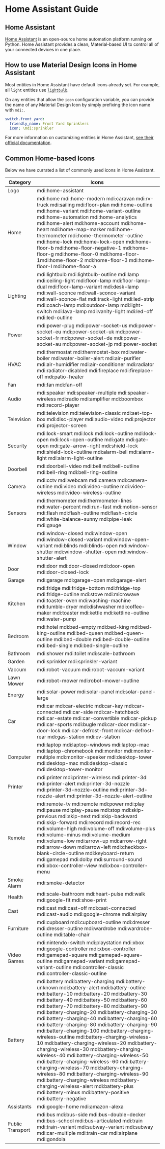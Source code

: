 # Home Assistant Guide

## Home Assistant

[Home Assistant](https://www.home-assistant.io/) is an open-source home automation platform running on Python. Home Assistant provides a clean, Material-based UI to control all of your connected devices in one place.

## How to use Material Design Icons in Home Assistant

Most entities in Home Assistant have default icons already set. For example, all `light` entities use [`lightbulb`](http://materialdesignicons.com/icon/lightbulb).

On any entities that allow the `icon` configuration variable, you can provide the name of any Material Design Icon by simply prefixing the icon name with `mdi:`.

```yaml
switch.front_yard:
  friendly_name: Front Yard Sprinklers
  icon: \mdi:sprinkler
```

For more information on customizing entities in Home Assistant, [see their official documentation](https://www.home-assistant.io/docs/configuration/customizing-devices/).

## Common Home-based Icons

Below we have currated a list of commonly used icons in Home Assistant.

| Category         | Icons |
|------------------|-------|
| Logo             | mdi:home-assistant |
| Home             | mdi:home mdi:home-modern mdi:caravan mdi:rv-truck mdi:sailing mdi:floor-plan mdi:home-outline mdi:home-variant mdi:home-variant-outline mdi:home-automation mdi:home-analytics mdi:home-alert mdi:home-account mdi:home-heart mdi:home-map-marker mdi:home-thermometer mdi:home-thermometer-outline mdi:home-lock mdi:home-lock-open mdi:home-floor-b mdi:home-floor-negative-1 mdi:home-floor-g mdi:home-floor-0 mdi:home-floor-1mdi:home-floor-2 mdi:home-floor-3 mdi:home-floor-l mdi:home-floor-a |
| Lighting         | mdi:lightbulb mdi:lightbulb-outline mdi:lamp mdi:ceiling-light mdi:floor-lamp mdi:floor-lamp-dual mdi:floor-lamp-variant mdi:desk-lamp mdi:wall-sconce mdi:wall-sconce-variant mdi:wall-sconce-flat mdi:track-light mdi:led-strip mdi:coach-lamp mdi:outdoor-lamp mdi:light-switch mdi:lava-lamp mdi:vanity-light mdi:led-off mdi:led-outline |
| Power            | mdi:power-plug mdi:power-socket-us mdi:power-socket-eu mdi:power-socket-uk mdi:power-socket-fr mdi:power-socket-de mdi:power-socket-au mdi:power-socket-jp mdi:power-socket |
| HVAC             | mdi:thermostat mdi:thermostat-box mdi:water-boiler mdi:water-boiler-alert mdi:air-purifier mdi:air-humidifier mdi:air-conditioner mdi:radiator mdi:radiator-disabled mdi:fireplace mdi:fireplace-off mdi:patio-heater |
| Fan              | mdi:fan mdi:fan-off |
| Audio            | mdi:speaker mdi:speaker-multiple mdi:speaker-wireless mdi:radio mdi:amplifier mdi:boombox mdi:record-player |
| Television       | mdi:television mdi:television-classic mdi:set-top-box mdi:disc-player mdi:audio-video mdi:projector mdi:projector-screen |
| Security         | mdi:lock-smart mdi:lock mdi:lock-outline mdi:lock-open mdi:lock-open-outline mdi:gate mdi:gate-open mdi:gate-arrow-right mdi:shield-lock mdi:shield-lock-outline mdi:alarm-bell mdi:alarm-light mdi:alarm-light-outline |
| Doorbell         | mdi:doorbell-video mdi:bell mdi:bell-outline mdi:bell-ring mdi:bell-ring-outline |
| Camera           | mdi:cctv mdi:webcam mdi:camera mdi:camera-outline mdi:video mdi:video-outline mdi:video-wireless mdi:video-wireless-outline |
| Sensors          | mdi:thermometer mdi:thermometer-lines mdi:water-percent mdi:run-fast mdi:motion-sensor mdi:flash mdi:flash-outline mdi:flash-circle mdi:white-balance-sunny mdi:pipe-leak mdi:gauge  |
| Window           | mdi:window-closed mdi:window-open mdi:window-closed-variant mdi:window-open-variant mdi:blinds mdi:blinds-open mdi:window-shutter mdi:window-shutter-open mdi:window-shutter-alert |
| Door             | mdi:door mdi:door-closed mdi:door-open mdi:door-closed-lock |
| Garage           | mdi:garage mdi:garage-open mdi:garage-alert |
| Kitchen          | mdi:fridge mdi:fridge-bottom mdi:fridge-top mdi:fridge-outline mdi:stove mdi:microwave mdi:toaster-oven mdi:washing-machine mdi:tumble-dryer mdi:dishwasher mdi:coffee-maker mdi:toaster mdi:kettle mdi:kettline-outline mdi:water-pump |
| Bedroom          | mdi:hotel mdi:bed-empty mdi:bed-king mdi:bed-king-outline mdi:bed-queen mdi:bed-queen-outline mdi:bed-double mdi:bed-double-outline mdi:bed-single mdi:bed-single-outline |
| Bathroom         | mdi:shower mdi:toilet mdi:scale-bathroom |
| Garden           | mdi:sprinkler mdi:sprinkler-variant |
| Vaccum           | mdi:robot-vacuum mdi:robot-vaccum-variant |
| Lawn Mower       | mdi:robot-mower mdi:robot-mower-outline |
| Energy           | mdi:solar-power mdi:solar-panel mdi:solar-panel-large |
| Car              | mdi:car mdi:car-electric mdi:car-key mdi:car-connected mdi:car-side mdi:car-hatchback mdi:car-estate mdi:car-convertible mdi:car-pickup mdi:car-sports mdi:bugle mdi:car-door mdi:car-door-lock mdi:car-defrost-front mdi:car-defrost-rear mdi:gas-station mdi:ev-station |
| Computer         | mdi:laptop mdi:laptop-windows mdi:laptop-mac mdi:laptop-chromebook mdi:monitor mdi:monitor-multiple mdi:monitor-speaker mdi:desktop-tower mdi:desktop-mac mdi:desktop-classic mdi:desktop-tower-monitor |
| Printer          | mdi:printer mdi:printer-wireless mdi:printer-3d mdi:printer-alert mdi:printer-3d-nozzle mdi:printer-3d-nozzle-outline mdi:printer-3d-nozzle-alert mdi:printer-3d-nozzle-alert-outline  |
| Remote           | mdi:remote-tv mdi:remote mdi:power mdi:play mdi:pause mdi:play-pause mdi:stop mdi:skip-previous mdi:skip-next mdi:skip-backward mdi:skip-forward mdi:record mdi:record-rec mdi:volume-high mdi:volume-off mdi:volume-plus mdi:volume-minus mdi:volume-medium mdi:volume-low mdi:arrow-up mdi:arrow-right mdi:arrow-down mdi:arrow-left mdi:checkbox-blank-circle-outline mdi:keyboard-return mdi:gamepad mdi:dolby mdi:surround-sound mdi:xbox-controller-view mdi:xbox-controller-menu |
| Smoke Alarm      | mdi:smoke-detector |
| Health           | mdi:scale-bathroom mdi:heart-pulse mdi:walk mdi:google-fit mdi:shoe-print |
| Cast             | mdi:cast mdi:cast-off mdi:cast-connected mdi:cast-audio mdi:google-chrome mdi:airplay |
| Furniture        | mdi:cupboard mdi:cupboard-outline mdi:dresser mdi:dresser-outline mdi:wardrobe mdi:wardrobe-outline mdi:table-chair
| Video Games      | mdi:nintendo-switch mdi:playstation mdi:xbox mdi:google-controller mdi:xbox-controller mdi:gamepad-square mdi:gamepad-square-outline mdi:gamepad-variant mdi:gamepad-variant-outline mdi:controller-classic mdi:controller-classic-outline |
| Battery          | mdi:battery mdi:battery-charging mdi:battery-unknown mdi:battery-alert mdi:battery-outline mdi:battery-10 mdi:battery-20 mdi:battery-30 mdi:battery-40 mdi:battery-50 mdi:battery-60 mdi:battery-70 mdi:battery-80 mdi:battery-90 mdi:battery-charging-20 mdi:battery-charging-30 mdi:battery-charging-40 mdi:battery-charging-60 mdi:battery-charging-80 mdi:battery-charging-90 mdi:battery-charging-100 mdi:battery-charging-wireless-outline mdi:battery-charging-wireless-10 mdi:battery-charging-wireless-20 mdi:battery-charging-wireless-30 mdi:battery-charging-wireless-40 mdi:battery-charging-wireless-50 mdi:battery-charging-wireless-60 mdi:battery-charging-wireless-70 mdi:battery-charging-wireless-80 mdi:battery-charging-wireless-90 mdi:battery-charging-wireless mdi:battery-charging-wireless-alert mdi:battery-plus mdi:battery-minus mdi:battery-positive mdi:battery-negative |
| Assistants       | mdi:google-home mdi:amazon-alexa |
| Public Transport | mdi:bus mdi:bus-side mdi:bus-double-decker mdi:bus-school mdi:bus-articulated mdi:train mdi:train-variant mdi:subway-variant mdi:subway mdi:car-multiple mdi:train-car mdi:airplane mdi:gondola |
